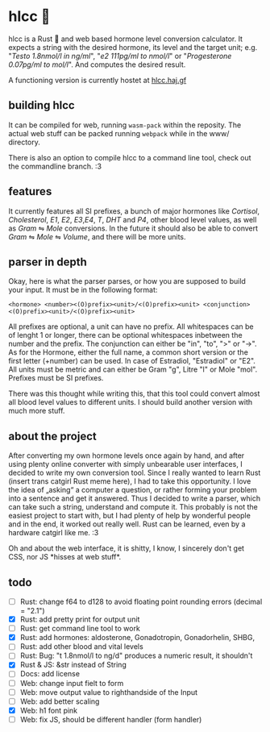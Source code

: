 # hlcc :syringe:

hlcc is a Rust :crab: and web based hormone level conversion calculator. It expects a string with the desired hormone, its level and the target unit; e.g. "*Testo 1.8nmol/l in ng/ml*", "*e2 111pg/ml to nmol/l*" or "*Progesterone 0.07pg/ml to mol/l*". And computes the desired result.

A functioning version is currently hostet at [hlcc.haj.gf](https://hlcc.haj.gf)

## building hlcc

It can be compiled for web, running `wasm-pack` within the reposity. The actual web stuff can be packed running `webpack` while in the www/ directory.

There is also an option to compile hlcc to a command line tool, check out the commandline branch. :3

## features

It currently features all SI prefixes, a bunch of major hormones like *Cortisol*, *Cholesterol*, *E1*, *E2*, *E3*,*E4*, *T*, *DHT* and *P4*, other blood level values, as well as *Gram* ⇋ *Mole* conversions. In the future it should also be able to convert *Gram* ⇋ *Mole* ⇋ *Volume*, and there will be more units.

## parser in depth

Okay, here is what the parser parses, or how you are supposed to build your input. It must be in the following format:

`<hormone> <number><(O)prefix><unit>/<(O)prefix><unit> <conjunction> <(O)prefix><unit>/<(O)prefix><unit>`

All prefixes are optional, a unit can have no prefix. All whitespaces can be of lenght 1 or longer, there can be optional whitespaces inbetween the number and the prefix. The conjunction can either be "in", "to", ">" or "->". As for the Hormone, either the full name, a common short version or the first letter (+number) can be used. In case of Estradiol, "Estradiol" or "E2". All units must be metric and can either be Gram "g", Litre "l" or Mole "mol". Prefixes must be SI prefixes.

There was this thought while writing this, that this tool could convert almost all blood level values to different units. I should build another version with much more stuff.

## about the project

After converting my own hormone levels once again by hand, and after using plenty online converter with simply unbearable user interfaces, I decided to write my own conversion tool. Since I really wanted to learn Rust (insert trans catgirl Rust meme here), I had to take this opportunity. I love the idea of „asking“ a computer a question, or rather forming your problem into a sentence and get it answered. Thus I decided to write a parser, which can take such a string, understand and compute it. This probably is not the easiest project to start with, but I had plenty of help by wonderful people and in the end, it worked out really well. Rust can be learned, even by a hardware catgirl like me. :3

Oh and about the web interface, it is shitty, I know, I sincerely don't get CSS, nor JS \*hisses at web stuff\*.

## todo

 - [ ] Rust: change f64 to d128 to avoid floating point rounding errors (decimal = "2.1")
 - [x] Rust: add pretty print for output unit
 - [ ] Rust: get command line tool to work
 - [x] Rust: add hormones: aldosterone, Gonadotropin, Gonadorhelin, SHBG,
 - [ ] Rust: add other blood and vital levels
 - [ ] Rust: Bug: "t 1.8nmol/l to ng/d" produces a numeric result, it shouldn't
 - [x] Rust & JS: &str instead of String
 - [ ] Docs: add license
 - [ ] Web: change input fielt to form
 - [ ] Web: move output value to righthandside of the Input
 - [ ] Web: add better scaling
 - [x] Web: h1 font pink
 - [ ] Web: fix JS, should be different handler (form handler)
